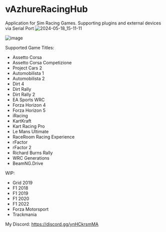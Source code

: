 # vAzhureRacingHub
Application for Sim Racing Games. Supporting plugins and external devices via Serial Port
![2024-05-18_15-11-11](https://github.com/vazhure/vAzhureRacingHub/assets/124382776/1e65998d-477a-4690-bb6e-8e3cf724f21f)

![image](https://github.com/vazhure/vAzhureRacingHub/assets/124382776/854e9e48-29b4-4987-8002-dd5b09e4b3de)

Supported Game Titles:
* Assetto Corsa
* Assetto Corsa Competizione
* Project Cars 2
* Automobilista 1
* Automobilista 2
* Dirt 4
* Dirt Rally
* Dirt Rally 2
* EA Sports WRC
* Forza Horizon 4
* Forza Horizon 5
* iRacing
* KartKraft
* Kart Racing Pro
* Le Mans Ultimate
* RaceRoom Racing Experience
* rFactor
* rFactor 2
* Richard Burns Rally
* WRC Generations
* BeamNG.Drive

WIP:
* Grid 2019
* F1 2018
* F1 2019
* F1 2020
* F1 2022
* Forza Motorsport
* Trackmania

My Discord: https://discord.gg/ynHCkrsmMA
